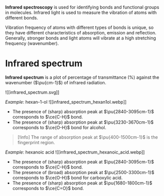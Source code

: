 **Infrared spectroscopy** is used for identifying <span class="hi-blue">bonds and functional groups</span> in molecules. <span class="hi-orange">Infrared light</span> is used to measure the <span class="hi-green">vibration of atoms</span> with different bonds.

Vibration frequency of atoms with different types of bonds is unique, so they have different characteristics of absorption, emission and reflection. Generally, <span class="hi-green">stronger bonds and light atoms</span> will vibrate at a high stretching frequency (wavenumber).

# Infrared spectrum
**Infrared spectrum** is a plot of <span class="hi-blue">percentage of transmittance</span> (%) against the <span class="hi-blue">wavenumber</span> ($\pu{cm-1}$) of infrared radiation.

![[infrared_spectrum.svg]]

*Example*: hexan-1-ol
![[infrared_spectrum_hexan1ol.webp]]
- The presence of (sharp) absorption peak at $\pu{2840-3095cm-1}$ corresponds to $\ce{C-H}$ bond.
- The presence of (sharp) absorption peak at $\pu{3230-3670cm-1}$ corresponds to $\ce{O-H}$ bond <span class="hi-green">for alcohol</span>.

> [!info]
> The range of absorption peak at $\pu{400-1500cm-1}$ is the <span class="hi-blue">fingerprint region</span>.

*Example*: hexanoic acid
![[infrared_spectrum_hexanoic_acid.webp]]
- The presence of (sharp) absorption peak at $\pu{2840-3095cm-1}$ corresponds to $\ce{C-H}$ bond.
- The presence of (broad) absorption peak at $\pu{2500-3300cm-1}$ corresponds to $\ce{O-H}$ bond <span class="hi-green">for carboxylic acid</span>.
- The presence of (sharp) absorption peak at $\pu{1680-1800cm-1}$ corresponds to $\ce{C=O}$ bond.
